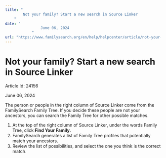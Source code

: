 ```yaml
---
title: "
        Not your family? Start a new search in Source Linker
    "
date: "
                June 06, 2024
            "
url: "https://www.familysearch.org/en/help/helpcenter/article/not-your-family-find-your-family-and-attach-the-source"
---
```





# Not your family? Start a new search in Source Linker



Article Id: 24156

June 06, 2024

















The person or people in the right column of Source Linker come from the FamilySearch Family Tree. If you decide these people are not your ancestors, you can search the Family Tree for other possible matches.

1. At the top of the right column of Source Linker, under the words Family Tree, click **Find Your Family**.
2. FamilySearch generates a list of Family Tree profiles that potentially match your ancestors.
3. Review the list of possibilities, and select the one you think is the correct match.

   












